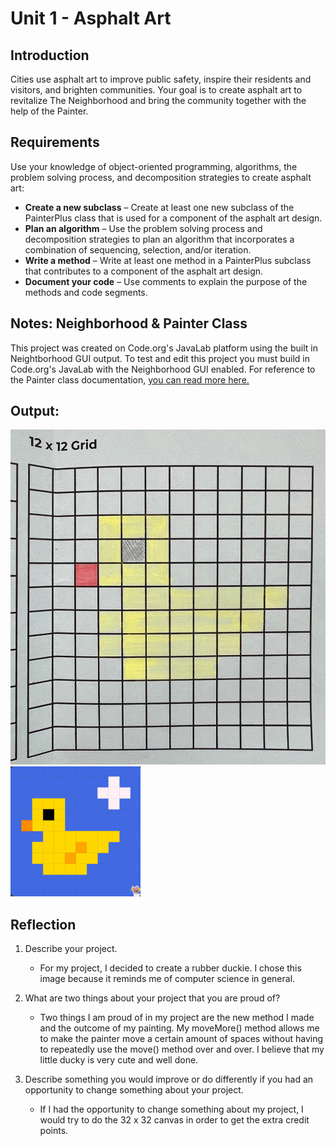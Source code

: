 # Unit 1 - Asphalt Art

## Introduction

Cities use asphalt art to improve public safety, inspire their residents and visitors, and brighten communities. Your goal is to create asphalt art to revitalize The Neighborhood and bring the community together with the help of the Painter.

## Requirements

Use your knowledge of object-oriented programming, algorithms, the problem solving process, and decomposition strategies to create asphalt art:
- **Create a new subclass** – Create at least one new subclass of the PainterPlus class that is used for a component of the asphalt art design.
- **Plan an algorithm** – Use the problem solving process and decomposition strategies to plan an algorithm that incorporates a combination of sequencing, selection, and/or iteration.
- **Write a method** – Write at least one method in a PainterPlus subclass that contributes to a component of the asphalt art design.
- **Document your code** – Use comments to explain the purpose of the methods and code segments.

## Notes: Neighborhood & Painter Class

This project was created on Code.org's JavaLab platform using the built in Neightborhood GUI output. To test and edit this project you must build in Code.org's JavaLab with the Neighborhood GUI enabled. For reference to the Painter class documentation, [you can read more here.](https://studio.code.org/docs/ide/javalab/classes/Painter)

## Output:

<img src="IMG_8741.jpg" alt="Draft image:pixal art duck on paper">

<img src="Screenshot 2024-09-09 1.05.37 PM.png" alt="Final image:pixal art duck">

## Reflection

1. Describe your project.

   - For my project, I decided to create a rubber duckie. I chose this image because it reminds me of computer science in general.

2. What are two things about your project that you are proud of?

   - Two things I am proud of in my project are the new method I made and the outcome of my painting. My moveMore() method allows me to make the painter move a certain amount of spaces without having to repeatedly use the move() method over and over. I believe that my little ducky is very cute and well done.

3. Describe something you would improve or do differently if you had an opportunity to change something about your project.

   - If I had the opportunity to change something about my project, I would try to do the 32 x 32 canvas in order to get the extra credit points.